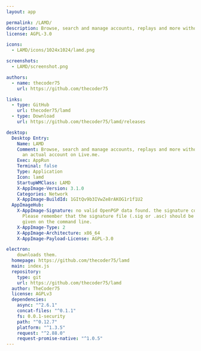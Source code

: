 ```yaml
---
layout: app

permalink: /LAMD/
description: Browse, search and manage accounts, replays and more without the need of an actual account on Live.me.
license: AGPL-3.0

icons:
  - LAMD/icons/1024x1024/lamd.png

screenshots:
  - LAMD/screenshot.png

authors:
  - name: thecoder75
    url: https://github.com/thecoder75

links:
  - type: GitHub
    url: thecoder75/lamd
  - type: Download
    url: https://github.com/thecoder75/lamd/releases

desktop:
  Desktop Entry:
    Name: LAMD
    Comment: Browse, search and manage accounts, replays and more without the need of
      an actual account on Live.me.
    Exec: AppRun
    Terminal: false
    Type: Application
    Icon: lamd
    StartupWMClass: LAMD
    X-AppImage-Version: 3.1.0
    Categories: Network
    X-AppImage-BuildId: 1GItQv9b3IVwZe8rAKOG1r1f1U2
  AppImageHub:
    X-AppImage-Signature: no valid OpenPGP data found. the signature could not be verified.
      Please remember that the signature file (.sig or .asc) should be the first file
      given on the command line.
    X-AppImage-Type: 2
    X-AppImage-Architecture: x86_64
    X-AppImage-Payload-License: AGPL-3.0

electron:
    downloads them.
  homepage: https://github.com/thecoder75/lamd
  main: index.js
  repository:
    type: git
    url: https://github.com/thecoder75/lamd
  author: TheCoder75
  license: AGPLv3
  dependencies:
    async: "^2.6.1"
    concat-files: "^0.1.1"
    fs: 0.0.1-security
    path: "^0.12.7"
    platform: "^1.3.5"
    request: "^2.88.0"
    request-promise-native: "^1.0.5"
---
```

